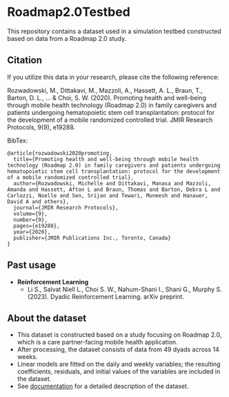 # Roadmap2.0Testbed
This repository contains a dataset used in a simulation testbed constructed based on data from a Roadmap 2.0 study.

## Citation
If you utilize this data in your research, please cite the following reference:

Rozwadowski, M., Dittakavi, M., Mazzoli, A., Hassett, A. L., Braun, T., Barton, D. L., ... & Choi, S. W. (2020). Promoting health and well-being through mobile health technology (Roadmap 2.0) in family caregivers and patients undergoing hematopoietic stem cell transplantation: protocol for the development of a mobile randomized controlled trial. JMIR Research Protocols, 9(9), e19288.

BibTex:
```
@article{rozwadowski2020promoting,
  title={Promoting health and well-being through mobile health technology (Roadmap 2.0) in family caregivers and patients undergoing hematopoietic stem cell transplantation: protocol for the development of a mobile randomized controlled trial},
  author={Rozwadowski, Michelle and Dittakavi, Manasa and Mazzoli, Amanda and Hassett, Afton L and Braun, Thomas and Barton, Debra L and Carlozzi, Noelle and Sen, Srijan and Tewari, Muneesh and Hanauer, David A and others},
  journal={JMIR Research Protocols},
  volume={9},
  number={9},
  pages={e19288},
  year={2020},
  publisher={JMIR Publications Inc., Toronto, Canada}
}
```

## Past usage
* **Reinforcement Learning**  
    - Li S., Salvat Niell L., Choi S. W., Nahum-Shani I., Shani G., Murphy S. (2023). Dyadic Reinforcement Learning. arXiv preprint.
 
## About the dataset
- This dataset is constructed based on a study focusing on Roadmap 2.0, which is a care partner-facing mobile health application.
- After processing, the dataset consists of data from 49 dyads across 14 weeks.
- Linear models are fitted on the daily and weekly variables; the resulting coefficients, residuals, and initial values of the variables are included in the dataset.
- See [documentation](https://github.com/StatisticalReinforcementLearningLab/Roadmap2.0Testbed/documentation) for a detailed description of the dataset.

